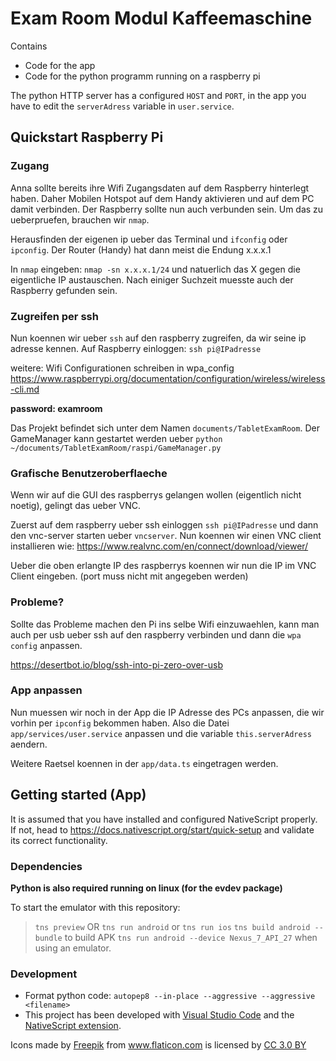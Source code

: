 # Exam Room Modul Kaffeemaschine

Contains
* Code for the app
* Code for the python programm running on a raspberry pi

The python HTTP server has a configured `HOST` and `PORT`, in the app you have to edit the `serverAdress` variable in `user.service`.

## Quickstart Raspberry Pi
### Zugang 

Anna sollte bereits ihre Wifi Zugangsdaten auf dem Raspberry hinterlegt haben. Daher Mobilen Hotspot auf dem Handy aktivieren und auf dem PC damit verbinden.
Der Raspberry sollte nun auch verbunden sein.
Um das zu ueberpruefen, brauchen wir `nmap`.


Herausfinden der eigenen ip ueber das Terminal und `ifconfig` oder `ipconfig`.
Der Router (Handy) hat dann meist die Endung x.x.x.1 

In `nmap` eingeben: `nmap -sn x.x.x.1/24` und natuerlich das X gegen die eigentliche IP austauschen. Nach einiger Suchzeit muesste auch der Raspberry gefunden sein.

### Zugreifen per ssh

Nun koennen wir ueber `ssh` auf den raspberry zugreifen, da wir seine ip adresse kennen.
Auf Raspberry einloggen: 
`ssh pi@IPadresse  ` 


weitere: Wifi Configurationen schreiben in wpa_config
https://www.raspberrypi.org/documentation/configuration/wireless/wireless-cli.md

**password: examroom** 

Das Projekt befindet sich unter dem Namen `documents/TabletExamRoom`. Der GameManager kann gestartet werden ueber 
`python  ~/documents/TabletExamRoom/raspi/GameManager.py` 

### Grafische Benutzeroberflaeche
Wenn wir auf die GUI des raspberrys gelangen wollen (eigentlich nicht noetig), gelingt das ueber VNC.

Zuerst auf dem raspberry ueber ssh einloggen
`ssh pi@IPadresse` und dann den vnc-server starten ueber `vncserver`.
Nun koennen wir einen VNC client installieren wie:
https://www.realvnc.com/en/connect/download/viewer/

Ueber die oben erlangte IP des raspberrys koennen wir nun die IP im VNC Client eingeben. (port muss nicht mit angegeben werden)

### Probleme?
Sollte das Probleme machen den Pi ins selbe Wifi einzuwaehlen, kann man auch per usb ueber ssh auf den raspberry verbinden und dann die `wpa config` anpassen.

https://desertbot.io/blog/ssh-into-pi-zero-over-usb


### App anpassen

Nun muessen wir noch in der App die IP Adresse des PCs anpassen, die wir vorhin per `ipconfig` bekommen haben.
Also die Datei `app/services/user.service` anpassen und die variable `this.serverAdress` aendern. 



Weitere Raetsel koennen in der `app/data.ts` eingetragen werden.

## Getting started (App)
It is assumed that you have installed and configured NativeScript properly. If not, head to https://docs.nativescript.org/start/quick-setup and validate its correct functionality.

### Dependencies
**Python is also required running on linux (for the evdev package)**

To start the emulator with this repository:
  > `tns preview`  OR
  > `tns run android` or `tns run ios`
  > `tns build android --bundle` to build APK
  > `tns run android --device Nexus_7_API_27` when using an emulator.

### Development
* Format python code: ```autopep8 --in-place --aggressive --aggressive <filename>```
* This project has been developed with [Visual Studio Code](https://code.visualstudio.com/) and the [NativeScript extension](https://www.nativescript.org/nativescript-for-visual-studio-code).

<div>Icons made by <a href="https://www.freepik.com/" title="Freepik">Freepik</a> from <a href="https://www.flaticon.com/"                 title="Flaticon">www.flaticon.com</a> is licensed by <a href="http://creativecommons.org/licenses/by/3.0/" 			    title="Creative Commons BY 3.0" target="_blank">CC 3.0 BY</a></div>
